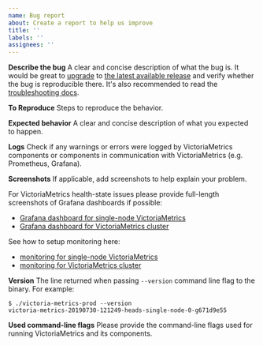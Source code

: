 ```yaml
---
name: Bug report
about: Create a report to help us improve
title: ''
labels: ''
assignees: ''
---
```


**Describe the bug**
A clear and concise description of what the bug is.
It would be great to [upgrade](https://docs.victoriametrics.com/#how-to-upgrade) 
to [the latest available release](https://github.com/VictoriaMetrics/VictoriaMetrics/releases)
and verify whether the bug is reproducible there.
It's also recommended to read the [troubleshooting docs](https://docs.victoriametrics.com/Troubleshooting.html).

**To Reproduce**
Steps to reproduce the behavior.

**Expected behavior**
A clear and concise description of what you expected to happen.

**Logs**
Check if any warnings or errors were logged by VictoriaMetrics components
or components in communication with VictoriaMetrics (e.g. Prometheus, Grafana).

**Screenshots**
If applicable, add screenshots to help explain your problem.

For VictoriaMetrics health-state issues please provide full-length screenshots 
of Grafana dashboards if possible:
* [Grafana dashboard for single-node VictoriaMetrics](https://grafana.com/grafana/dashboards/10229-victoriametrics/)
* [Grafana dashboard for VictoriaMetrics cluster](https://grafana.com/grafana/dashboards/11176-victoriametrics-cluster/)

See how to setup monitoring here:
* [monitoring for single-node VictoriaMetrics](https://docs.victoriametrics.com/#monitoring)
* [monitoring for VictoriaMetrics cluster](https://docs.victoriametrics.com/Cluster-VictoriaMetrics.html#monitoring)

**Version**
The line returned when passing `--version` command line flag to the binary. For example:
```
$ ./victoria-metrics-prod --version
victoria-metrics-20190730-121249-heads-single-node-0-g671d9e55
```

**Used command-line flags**
Please provide the command-line flags used for running VictoriaMetrics and its components. 
